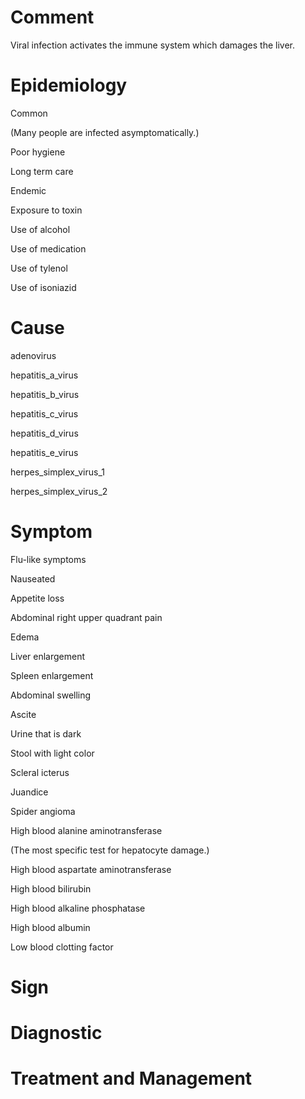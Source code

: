 # Comment

Viral infection activates the immune system which damages the liver.

# Epidemiology

Common

(Many people are infected asymptomatically.)

Poor hygiene

Long term care

Endemic

Exposure to toxin

Use of alcohol

Use of medication

Use of tylenol

Use of isoniazid

# Cause

adenovirus

hepatitis_a_virus

hepatitis_b_virus

hepatitis_c_virus

hepatitis_d_virus

hepatitis_e_virus

herpes_simplex_virus_1

herpes_simplex_virus_2

# Symptom

Flu-like symptoms

Nauseated

Appetite loss

Abdominal right upper quadrant pain

Edema

Liver enlargement

Spleen enlargement

Abdominal swelling

Ascite

Urine that is dark

Stool with light color

Scleral icterus

Juandice

Spider angioma

High blood alanine aminotransferase

(The most specific test for hepatocyte damage.)

High blood aspartate aminotransferase

High blood bilirubin

High blood alkaline phosphatase

High blood albumin

Low blood clotting factor

# Sign

# Diagnostic

# Treatment and Management
